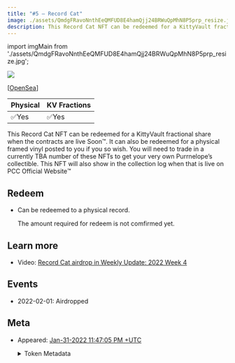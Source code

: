 ```yaml
---
title: "#5 – Record Cat"
image: ./assets/QmdgFRavoNnthEeQMFUD8E4hamQjj24BRWuQpMhN8P5prp_resize.jpg
description: This Record Cat NFT can be redeemed for a KittyVault fractional share or redeem a physical music record.
---
```


import imgMain from './assets/QmdgFRavoNnthEeQMFUD8E4hamQjj24BRWuQpMhN8P5prp_resize.jpg';

[<img src={imgMain} className="wikiPostHeadImgR" />](https://ipfs.io/ipfs/QmdgFRavoNnthEeQMFUD8E4hamQjj24BRWuQpMhN8P5prp)

[[OpenSea](https://opensea.io/assets/0xda7d42b6167f1497346d7b2336a6d7a603026db1/4)]

| Physical | KV Fractions |
| -------- | ------------ |
| ✅Yes    | ✅Yes        |

This Record Cat NFT can be redeemed for a KittyVault fractional share when the contracts are live Soon:tm:. It can also be redeemed for a physical framed vinyl posted to you if you so wish. You will need to trade in a currently TBA number of these NFTs to get your very own Purrnelope’s collectible. This NFT will also show in the collection log when that is live on PCC Official Website:tm:

## Redeem

- Can be redeemed to a physical record.

  The amount required for redeem is not comfirmed yet.

## Learn more

- Video: [Record Cat airdrop in Weekly Update: 2022 Week 4](/posts/weekly-update/2022w04)

## Events

- 2022-02-01: Airdropped

## Meta

- Appeared: [Jan-31-2022 11:47:05 PM +UTC](https://etherscan.io/tx/0x18ab97b8aee2e840ec788a1b2bb6dd90cb07f19d4f154205b219422b256dbd6b)

  <details><summary>Token Metadata</summary>

  ```json title="ipfs://QmcWcJuqV2D4q6hWAf9fA8y5GyTDPgZg3kmt7ynikwwQ8K"
  {
    "name": "#5 – Record Cat",
    "description": "This Record Cat NFT can be redeemed for a KittyVault fractional share when the contracts are live Soon:tm:. It can also be redeemed for a physical framed vinyl posted to you if you so wish. You will need to trade in a currently TBA number of these NFTs to get your very own Purrnelope’s collectible. This NFT will also show in the collection log when that is live on our website:tm:",
    "image": "ipfs://QmdgFRavoNnthEeQMFUD8E4hamQjj24BRWuQpMhN8P5prp",
    "attributes": {
      "ID": "5",
      "Type": "Record",
      "Artist": "1rregularCharlie",
      "Kitty Bank": "Yes",
      "Physical": "Yes",
      "Companion": "No",
      "Year": "1"
    }
  }
  ```

  </details>
